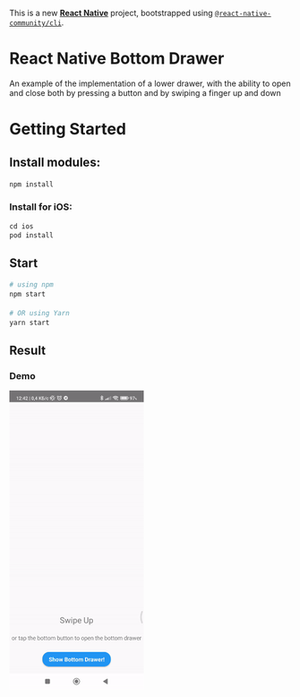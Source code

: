 This is a new [**React Native**](https://reactnative.dev) project, bootstrapped using [`@react-native-community/cli`](https://github.com/react-native-community/cli).

# React Native Bottom Drawer

An example of the implementation of a lower drawer, with the ability to open and close both by pressing a button and by swiping a finger up and down

# Getting Started

## Install modules:

```npm install```

### Install for iOS:

```
cd ios
pod install
```

## Start

```bash
# using npm
npm start

# OR using Yarn
yarn start
```
## Result

### Demo

<img src="https://github.com/zahoruiko/React-Native-Bottom-Drawer/blob/main/gitImages/video.gif" width="240" />